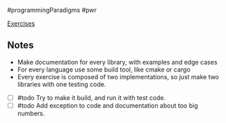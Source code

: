 #programmingParadigms #pwr 

[Exercises](https://cs.pwr.edu.pl/gebala/dyd/jpp2024/labor1.pdf)
## Notes
- Make documentation for every library, with examples and edge cases
- For every language use some build tool, like cmake or cargo
- Every exercise is composed of two implementations, so just make two libraries with one testing code.

- [ ] #todo Try to make it build, and run it with test code.
- [ ] #todo Add exception to code and documentation about too big numbers.